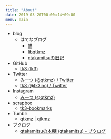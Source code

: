 ```yaml
---
title: "About"
date: 2019-03-20T00:00:14+09:00
menu: main
---
```


- blog
  - はてなブログ
    - [雑](https://tk3log.hatenablog.com/)
    - [libqtkmz](https://qtakamitsu.hatenablog.jp/)
    - [qtakamitsuの日記](https://qtakamitsu.hatenadiary.org/)
- GitHub
  - [tk3 (tk3)](https://github.com/tk3)
- Twitter
  - [みーつ (@qtkmz) / Twitter](https://twitter.com/qtkmz)
  - [tk3 (@tk3inc) / Twitter](https://twitter.com/tk3inc)
- Instagram
  - [みーつ (@qtkmz)](https://www.instagram.com/qtkmz/)
- scrapbox
  - [tk3-bookmarks](https://scrapbox.io/tk3-bookmarks/)
- Tumblr
  - [qtkmz | qtkmz](https://qtkmz.tumblr.com/)
- ブクログ
  - [qtakamitsuの本棚 (qtakamitsu) - ブクログ](https://booklog.jp/users/qtkmz/)

